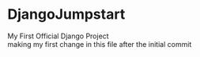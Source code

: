 # DjangoJumpstart
My First Official Django Project
</br> making my first change in this file after the initial commit
